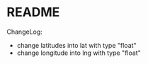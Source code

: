 # README


ChangeLog:

* change latitudes into lat with type "float"
* change longitude into lng with type "float"

